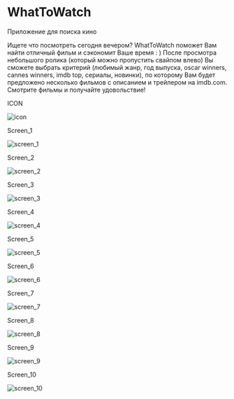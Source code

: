 # WhatToWatch

Приложение для поиска кино

Ищете что посмотреть сегодня вечером? WhatToWatch поможет Вам найти отличный фильм и сэкономит Ваше время : ) После просмотра небольшого ролика (который можно пропустить свайпом влево) Вы сможете выбрать критерий (любимый жанр, год выпуска, oscar winners, cannes winners, imdb top, сериалы, новинки), по которому Вам будет предложено несколько фильмов с описанием и трейлером на imdb.com. Смотрите фильмы и получайте удовольствие!

ICON

![icon](https://github.com/blackcanary23/screens/blob/master/ic_wtw-playstore.png)   



Screen_1

![screen_1](https://github.com/blackcanary23/screens/blob/master/1.jpg)

Screen_2

![screen_2](https://github.com/blackcanary23/screens/blob/master/2.jpg)

Screen_3

![screen_3](https://github.com/blackcanary23/screens/blob/master/3.jpg)

Screen_4

![screen_4](https://github.com/blackcanary23/screens/blob/master/9.jpg)

Screen_5

![screen_5](https://github.com/blackcanary23/screens/blob/master/4.jpg)

Screen_6

![screen_6](https://github.com/blackcanary23/screens/blob/master/20200716_195218.jpg)

Screen_7

![screen_7](https://github.com/blackcanary23/screens/blob/master/6.jpg)

Screen_8

![screen_8](https://github.com/blackcanary23/screens/blob/master/20200716_195127.jpg)

Screen_9

![screen_9](https://github.com/blackcanary23/screens/blob/master/20200716_195057.jpg)

Screen_10

![screen_10](https://github.com/blackcanary23/screens/blob/master/10.jpg)



